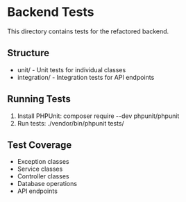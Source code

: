# Backend Tests

This directory contains tests for the refactored backend.

## Structure
- unit/ - Unit tests for individual classes
- integration/ - Integration tests for API endpoints

## Running Tests
1. Install PHPUnit: composer require --dev phpunit/phpunit
2. Run tests: ./vendor/bin/phpunit tests/

## Test Coverage
- Exception classes
- Service classes
- Controller classes
- Database operations
- API endpoints
